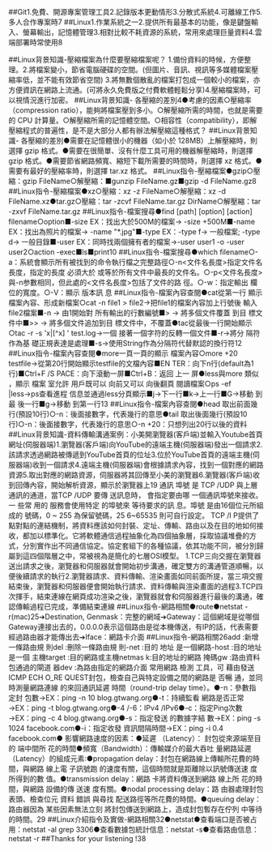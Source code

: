 ##Git1.免費、開源專案管理工具2.記錄版本更動情形3.分散式系統4.可離線工作5.多人合作專案時7
##Linux1.作業系統之一2.提供所有最基本的功能，像是鍵盤輸入、螢幕輸出，記憶體管理3.相對比較不耗資源的系統，常用來處理巨量資料4.雲端部署時常使用8

##Linux背景知識-壓縮檔案為什麼要壓縮檔案呢？
1.備份資料的時候，方便整理。2.將檔案變小，節省電腦硬碟的空間。(但圖片、音訊、視訊等多媒體檔案壓縮率低，並不能有效節省空間)
3.將無數個散亂的檔案打包成一個較小的檔案，亦方便資訊在網路上流通。(可將永久免費版之付費軟體輕鬆分享)4.壓縮檔案時，可以視情況進行加密。
##Linux背景知識-
各壓縮的差別4●考慮的因素○壓縮率（compression ratio），能夠將檔案壓到多小。○解壓縮所需的時間，也就是需要的 CPU 計算量。○解壓縮所需的記憶體空間。○相容性（compatibility），即解壓縮程式的普遍性，是不是大部分人都有辦法解壓縮這種格式？
##Linux背景知識-
各壓縮的差別●需要在記憶體很小的機器（如小於 128MB）上解壓縮時，則選擇 gzip 格式。●需要在很簡單、沒有什麼工具可用的機器解壓縮時，則選擇 gzip 格式。●需要節省網路頻寬、縮短下載所需要的時間時，則選擇 xz 格式。●需要有最好的壓縮率時，則選擇 tar.xz 格式。
##Linux指令-壓縮檔案●gzip○壓縮：gzip FileName○解壓縮：■gunzip FileName.gz■gzip -d FileName.gz8
##Linux指令-壓縮檔案●xz○壓縮：xz -z FileName○解壓縮：xz -d FileName.xz●tar.gz○壓縮：tar -zcvf FileName.tar.gz DirName○解壓縮：tar -zxvf FileName.tar.gz
##Linux指令-檔案搜尋●find [path] [option] [action] filename○option■-size EX：找出大於500M的檔案→ -size +500M■-name EX：找出為照片的檔案→ -name "*.jpg"■-type EX：-type f→ 一般檔案;  -type d→ 一般目錄■-user EX：同時找兩個擁有者的檔案→-user user1 -o -user user2○action -exec■ls■print10
##Linux指令-檔案搜尋●which filename○-a：系統會顯示所有被找到的命令執行檔之完整路徑○-n<文件名長度>指定文件名長度，指定的長度 必須大於 或等於所有文件中最長的文件名。○-p<文件名長度>與-n参數相同，但此處的<文件名長度>包括了文件的路 徑。○-w：指定輸出 欄位的寬度。○-V：顯示 版本訊 息
##Linux指令-檔案內容查閱●cat從第一行  顯示檔案內容、形成新檔案○cat -n file1 > file2→把file1的檔案內容加上行號後 輸入file2檔案■-n  → 由1開始對  所有輸出的行數編號■>    → 將多個文件覆蓋 到目 標文件中■>>  → 將多個文件追加到目 標文件中，不覆蓋●tac從最後一行開始顯示○tac -r -s 'x\|[^x] ' test.log→一個 接著一個字符的反轉一個文件■-r→將分 隔符作為基  礎正規表達是處理■-s→使用String作為分隔符代替默認的換行符12
##Linux指令-檔案內容查閱●more一頁一頁的顯示 檔案內容○more +20 testfile→從第20行開始顯示testfile的文檔內容■EN TER：向下n行(default為1行)■Ctrl+F   /S PACE：向下滾動一屏■Ctrl+B：返回 上一 屏●less與more 類似 ，顯示 檔案 室允許  用戶既可以 向前又可以 向後翻頁   閱讀檔案○ps -ef    |less→ps查看進程 信息並通過less分頁顯示■j→下一行■k→上一行■G→移動 到最 後一行■g→移動 到第一行13
##Linux指令-檔案內容查閱●head 取出前面幾行(預設10行)○-n：後面接數字，代表幾行的意思●tail 取出後面幾行(預設10行)○-n：後面接數字，代表幾行的意思○-n +20：只想列出20行以後的資料
##Linux背景知識-資料傳輸溝通案例：小美開瀏覽器(客戶端)並輸入Youtube首頁網址(伺服器端)1.瀏覽器(客戶端)向YouTube的遠端主機(伺服器端)發出一個請求2.該請求透過網路被傳遞到YouTube首頁的位址3.位於YouTube首頁的遠端主機(伺服器端)收到一個請求4.遠端主機(伺服器端)會根據請求內容，找到一個對應的網路資源5.取出對應的網路資源，伺服器將其回傳至小美的瀏覽器6.瀏覽器(客戶端)收到回傳內容，開始解析資源，顯示於瀏覽器上19
通訊 埠號 是 TCP /UDP 與上層通訊的通道，當TCP /UDP 要傳 送訊息時， 會指定要由哪 一個通訊埠號來接收。一 些常 用的 服務會使用特定 的埠號來  等待要求的訊 息。埠號 是由16個位元所組成的 號碼，0 ~ 255 為保留號碼，25 6~65535 則可自行設定。 
TCP /I P提供了點對點的連結機制，將資料應該如何封裝、定址、傳輸、路由以及在目的地如何接收，都加以標準化。它將軟體通信過程抽象化為四個抽象層，採取協議堆疊的方式，分別實作出不同通信協定。協定套組下的各種協議，依其功能不同，被分別歸屬到這四個階層之中，常被視為是簡化的七層OSI模型。
1.TCP三向交握在瀏覽器送出請求之後，瀏覽器和伺服器就會開始初步溝通，確定雙方的溝通管道順暢，以便後續請求的執行2.瀏覽器請求、資料傳輸、渲染畫面如同前面所提，當三項交握結束後，瀏覽器和伺服器便會開始執行請求、資料傳輸與渲染畫面的過程3.TCP四次揮手，結束連線在網頁成功渲染之後，瀏覽器就會和伺服器進行最後的溝通，確認傳輸過程已完成，準備結束連線
##Linux指令-網路相關●route●netstat -r(mac)25➔Destination, Genmask：完整的網域➔Gateway：這個網域是從哪個Gateway連接出去的，0.0.0.0表示這個路由是從本機傳送，有IP的話，代表需要經過路由器才能傳出去➔Iface：網路卡介面
##Linux指令-網路相關26add  :新增一條路由規 則del  :刪除一條路由規 則-net  :目的 地址 是一個網路-host  :目的地址 是一個 主機target  :目的網路或主機netmas k:目的地址的網路  掩碼gw  :路由資料包通過的閘道 器dev  :為路由指定的網路介面
常用網路  檢測 工具，可  藉由發送  ICMP ECH   O_RE QUEST封包，檢查自己與特定設備之間的網路是   否暢 通，並同時測量網路連線 的來回通訊延遲 時間（round-trip delay time）。●-n：參數指 定封 包數→EX：ping -n 10 blog.gtwang.org●-t：持續監看  網路是否正常  →EX：ping -t blog.gtwang.org●-4 /-6：IPv4 /IPv6●-c：指定Ping次數→EX：ping -c 4 blog.gtwang.org●-s：指定發送 的數據字結 數→EX：ping -s 1024 facebook.com●-i：指定收發 資訊間隔時間→EX：ping -i 0.4 facebook.com●
影響網路速度的因素：●延遲 （Latency）： 封包從來源端至目的 端中間所  花的時間●頻寬（Bandwidth）：傳輸媒介的最大吞吐 量網路延遲（Latency）的組成元素:●propagation delay：封包在網路線上傳輸所花費的時間，與網路 線上電 子訊號跑 的速度有關，這個時間就是距離除以訊號傳送速 度所得到的數 值。●transmission delay：網路  卡將資料傳送到網路 線上所 花的時間，與網路 設備的傳  送速 度有關。●nodal processing delay：路 由器處理封包表頭、檢查位元 資料 錯誤 與尋找 配送路徑等所花費的時間。●queuing delay：路由器因為  某些因素無法立刻 將封包傳送到網路上，造成封包暫存在佇列 中等待的時間。29
##Linux介紹指令及實做-網路相關32●netstat●查看端口是否被占用：netstat -al grep 3306●查看數據包統計信息：netstat -s●查看路由信息：netstat -r
##Thanks for your listening !38

